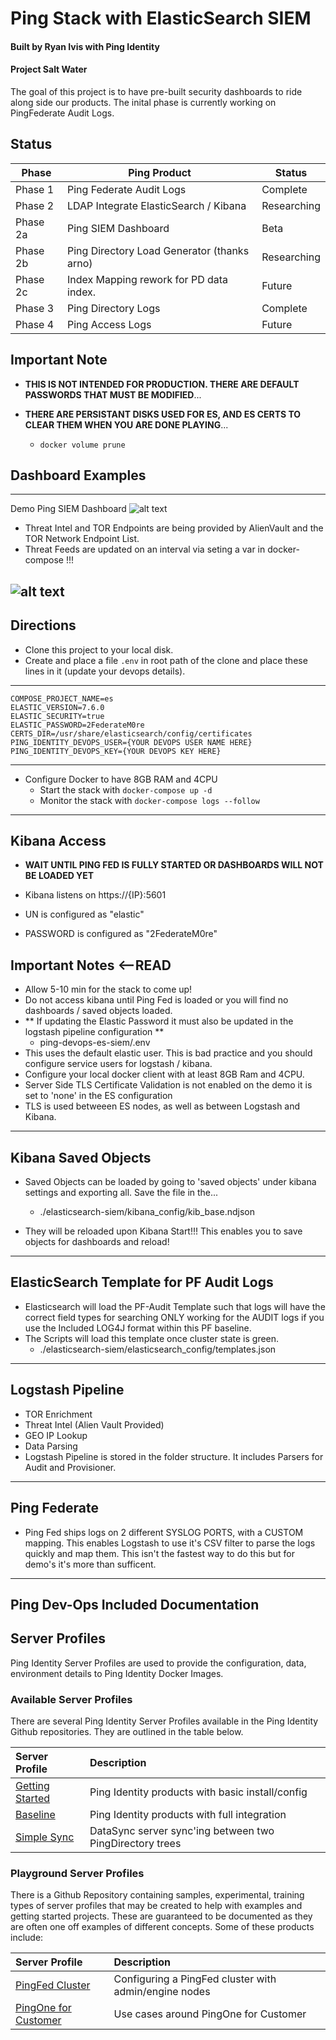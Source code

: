 # Ping Stack with ElasticSearch SIEM
#### Built by Ryan Ivis with Ping Identity   
#### Project Salt Water

The goal of this project is to have pre-built security dashboards to ride along side our products. The inital phase is currently working on PingFederate Audit Logs. 


## Status
| Phase    | Ping Product                                |  Status     |
|----------|---------------------------------------------|-------------|
| Phase 1  | Ping Federate Audit Logs                    | Complete    |
| Phase 2  | LDAP Integrate ElasticSearch / Kibana       | Researching |
| Phase 2a | Ping SIEM Dashboard                         | Beta        |
| Phase 2b | Ping Directory Load Generator (thanks arno) | Researching |
| Phase 2c | Index Mapping rework for PD data index.     | Future      | 
| Phase 3  | Ping Directory Logs                         | Complete    | 
| Phase 4  | Ping Access Logs                            | Future      | 

## Important Note
- **THIS IS NOT INTENDED FOR PRODUCTION. THERE ARE DEFAULT PASSWORDS THAT MUST BE MODIFIED**...   
     
- **THERE ARE PERSISTANT DISKS USED FOR ES, AND ES CERTS TO CLEAR THEM WHEN YOU ARE DONE PLAYING**...   
	- `docker volume prune`  

## Dashboard Examples
------------
Demo Ping SIEM Dashboard
![alt text](https://github.com/ryanivis/ping-devops-es-siem/blob/master/images/dashboard.png "PingFed Demo Dashboard")

 
- Threat Intel and TOR Endpoints are being provided by AlienVault and the TOR Network Endpoint List.  
- Threat Feeds are updated on an interval via seting a var in docker-compose !!!


![alt text](https://github.com/ryanivis/ping-devops-es-siem/blob/master/images/Architecture.png "Architecture Overview")
------------

## Directions

- Clone this project to your local disk.  
- Create and place a file `.env` in root path of the clone and place these lines in it (update your devops details).      
------------
```
COMPOSE_PROJECT_NAME=es   
ELASTIC_VERSION=7.6.0   
ELASTIC_SECURITY=true    
ELASTIC_PASSWORD=2FederateM0re   
CERTS_DIR=/usr/share/elasticsearch/config/certificates     
PING_IDENTITY_DEVOPS_USER={YOUR DEVOPS USER NAME HERE}    
PING_IDENTITY_DEVOPS_KEY={YOUR DEVOPS KEY HERE}   
```
------------
- Configure Docker to have 8GB RAM and 4CPU  
	- Start the stack with `docker-compose up -d`  
	- Monitor the stack with `docker-compose logs --follow`  

------------


## Kibana Access
- **WAIT UNTIL PING FED IS FULLY STARTED OR DASHBOARDS WILL NOT BE LOADED YET**
- Kibana listens on https://{IP}:5601  

- UN is configured as "elastic"  
- PASSWORD is configured as "2FederateM0re"  


## Important Notes <--READ
- Allow 5-10 min for the stack to come up!
- Do not access kibana until Ping Fed is loaded or you will find no dashboards / saved objects loaded.  
- ** If updating the Elastic Password it must also be updated in the logstash pipeline configuration **
	- ping-devops-es-siem/.env 
- This uses the default elastic user. This is bad practice and you should configure service users for logstash / kibana.
- Configure your local docker client with at least 8GB Ram and 4CPU.
- Server Side TLS Certificate Validation is not enabled on the demo it is set to 'none' in the ES configuration
- TLS is used betweeen ES nodes, as well as between Logstash and Kibana.

------------
## Kibana Saved Objects
- Saved Objects can be loaded by going to 'saved objects' under kibana settings and exporting all. Save the file in the...  
	- ./elasticsearch-siem/kibana_config/kib_base.ndjson  

- They will be reloaded upon Kibana Start!!! This enables you to save objects for dashboards and reload!

------------
## ElasticSearch Template for PF Audit Logs
- Elasticsearch will load the PF-Audit Template such that logs will have the correct field types for searching ONLY working for the AUDIT logs if you use the Included LOG4J format within this PF baseline.
- The Scripts will load this template once cluster state is green.
	- ./elasticsearch-siem/elasticsearch_config/templates.json

------------
## Logstash Pipeline
- TOR Enrichment
- Threat Intel (Alien Vault Provided)
- GEO IP Lookup
- Data Parsing
- Logstash Pipeline is stored in the folder structure. It includes Parsers for Audit and Provisioner.

------------
## Ping Federate
- Ping Fed ships logs on 2 different SYSLOG PORTS, with a CUSTOM mapping. This enables Logstash to use it's CSV filter to parse the logs quickly and map them. This isn't the fastest way to do this but for demo's it's more than sufficent.

------------
## Ping Dev-Ops Included Documentation


## Server Profiles

Ping Identity Server Profiles are used to provide the configuration, data, environment details to Ping Identity Docker Images.

### Available Server Profiles

There are several Ping Identity Server Profiles available in the Ping Identity Github repositories. They are outlined in the table below.

| Server Profile | Description |
| :--- | :--- |
| [Getting Started](https://github.com/pingidentity/pingidentity-server-profiles/tree/master/getting-started) | Ping Identity products with basic install/config |
| [Baseline](https://github.com/pingidentity/pingidentity-server-profiles/tree/master/baseline) | Ping Identity products with full integration |
| [Simple Sync](https://github.com/pingidentity/pingidentity-server-profiles/tree/master/simple-sync) | DataSync server sync'ing between two PingDirectory trees |

### Playground Server Profiles

There is a Github Repository containing samples, experimental, training types of server profiles that may be created to help with examples and getting started projects. These are guaranteed to be documented as they are often one off examples of different concepts. Some of these products include:

| Server Profile | Description |
| :--- | :--- |
| [PingFed Cluster](https://github.com/pingidentity/server-profile-pingidentity-playground/tree/master/getting-started-pingfederate-cluster) | Configuring a PingFed cluster with admin/engine nodes |
| [PingOne for Customer](https://github.com/pingidentity/server-profile-pingidentity-playground/tree/master/pingone-cloud) | Use cases around PingOne for Customer |
